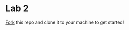 # Lab 2
[Fork](https://docs.github.com/en/get-started/quickstart/fork-a-repo) this repo and clone it to your machine to get started!

